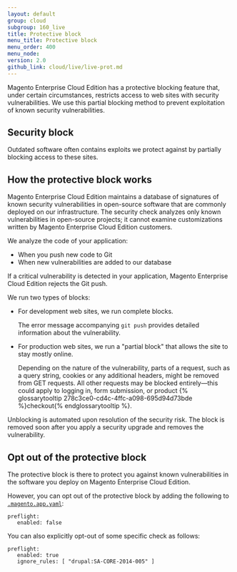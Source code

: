 ```yaml
---
layout: default
group: cloud
subgroup: 160_live
title: Protective block
menu_title: Protective block
menu_order: 400
menu_node:
version: 2.0
github_link: cloud/live/live-prot.md
---
```


Magento Enterprise Cloud Edition has a protective blocking
feature that, under certain circumstances, restricts access to web sites
with security vulnerabilities. We use this partial blocking method to
prevent exploitation of known security vulnerabilities.

## Security block
Outdated software often contains exploits we protect against by partially blocking
access to these sites.

## How the protective block works
Magento Enterprise Cloud Edition maintains a database of signatures of
known security vulnerabilities in open-source software that are commonly
deployed on our infrastructure. The security check analyzes only known
vulnerabilities in open-source projects; it cannot examine customizations written by
Magento Enterprise Cloud Edition customers.

We analyze the code of your application:

-   When you push new code to Git
-   When new vulnerabilities are added to our database

If a critical vulnerability is detected in your application,
Magento Enterprise Cloud Edition rejects the Git push.

We run two types of blocks:

*	For development web sites, we run complete blocks.

	The error message accompanying `git push` provides detailed information about the vulnerability.

*	For production web sites, we run a "partial block" that allows the site
to stay mostly online.

	Depending on the nature of the vulnerability,
parts of a request, such as a query string, cookies or any additional
headers, might be removed from GET requests. All other requests may be
blocked entirely&mdash;this could apply to logging in, form submission, or
product {% glossarytooltip 278c3ce0-cd4c-4ffc-a098-695d94d73bde %}checkout{% endglossarytooltip %}.

Unblocking is automated upon resolution of the security risk. The block
is removed soon after you apply a security upgrade and removes
the vulnerability.

## Opt out of the protective block
The protective block is there to protect you against known vulnerabilities
in the software you deploy on Magento Enterprise Cloud Edition.

However, you can opt out of the protective block by adding the following to [`.magento.app.yaml`]({{page.baseurl}}cloud/project/project-conf-files_magento-app.html):

    preflight:
       enabled: false

You can also explicitly opt-out of some specific check as follows:

    preflight:
       enabled: true
       ignore_rules: [ "drupal:SA-CORE-2014-005" ]
